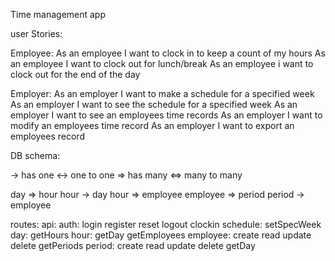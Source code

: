 Time management app

user Stories:

Employee:
As an employee I want to clock in to keep a count of my hours
As an employee I want to clock out for lunch/break
As an employee i want to clock out for the end of the day

Employer:
As an employer I want to make a schedule for a specified week
As an employer I want to see the schedule for a specified week
As an employer I want to see an employees time records
As an employer I want to modify an employees time record
As an employer I want to export an employees record


DB schema:

->  has one
<-> one to one
=>  has many
<=> many to many


day => hour
hour -> day
hour => employee
employee => period
period -> employee

routes:
api:
    auth:
        login
        register
        reset
        logout
        clockin
    schedule:
        setSpecWeek
    day:
        getHours
    hour:
        getDay
        getEmployees
    employee:
        create
        read
        update
        delete
        getPeriods
    period:
        create
        read
        update
        delete
        getDay


